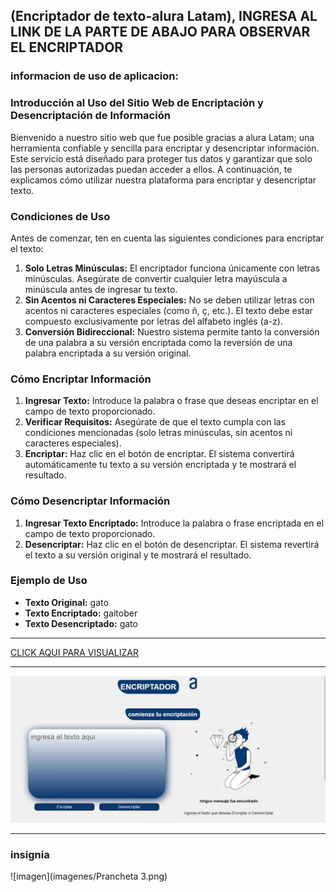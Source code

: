 ##    (Encriptador de texto-alura Latam),  INGRESA AL LINK DE LA PARTE DE ABAJO PARA OBSERVAR EL ENCRIPTADOR
### informacion de uso de aplicacion:

### Introducción al Uso del Sitio Web de Encriptación y Desencriptación de Información

Bienvenido a nuestro sitio web que fue posible gracias a alura Latam; una herramienta confiable y sencilla para encriptar y desencriptar información. Este servicio está diseñado para proteger tus datos y garantizar que solo las personas autorizadas puedan acceder a ellos. A continuación, te explicamos cómo utilizar nuestra plataforma para encriptar y desencriptar texto.

### Condiciones de Uso

Antes de comenzar, ten en cuenta las siguientes condiciones para encriptar el texto:

1. **Solo Letras Minúsculas:** El encriptador funciona únicamente con letras minúsculas. Asegúrate de convertir cualquier letra mayúscula a minúscula antes de ingresar tu texto.
2. **Sin Acentos ni Caracteres Especiales:** No se deben utilizar letras con acentos ni caracteres especiales (como ñ, ç, etc.). El texto debe estar compuesto exclusivamente por letras del alfabeto inglés (a-z).
3. **Conversión Bidireccional:** Nuestro sistema permite tanto la conversión de una palabra a su versión encriptada como la reversión de una palabra encriptada a su versión original.

### Cómo Encriptar Información

1. **Ingresar Texto:** Introduce la palabra o frase que deseas encriptar en el campo de texto proporcionado.
2. **Verificar Requisitos:** Asegúrate de que el texto cumpla con las condiciones mencionadas (solo letras minúsculas, sin acentos ni caracteres especiales).
3. **Encriptar:** Haz clic en el botón de encriptar. El sistema convertirá automáticamente tu texto a su versión encriptada y te mostrará el resultado.

### Cómo Desencriptar Información

1. **Ingresar Texto Encriptado:** Introduce la palabra o frase encriptada en el campo de texto proporcionado.
2. **Desencriptar:** Haz clic en el botón de desencriptar. El sistema revertirá el texto a su versión original y te mostrará el resultado.

### Ejemplo de Uso

- **Texto Original:** gato
- **Texto Encriptado:** gaitober
- **Texto Desencriptado:** gato

___

[ CLICK AQUI PARA VISUALIZAR ](https://encriptador-de-texto-xi.vercel.app/)

___

![imagen](imagenes/imagenprevia.JPG)

___

### insignia
![imagen](imagenes/Prancheta 3.png)


